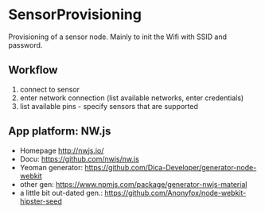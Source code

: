 # SensorProvisioning
Provisioning of a sensor node. Mainly to init the Wifi with SSID and password.

## Workflow
1. connect to sensor
2. enter network connection (list available networks, enter credentials)
3. list available pins - specify sensors that are supported

## App platform: NW.js
- Homepage http://nwjs.io/
- Docu: https://github.com/nwjs/nw.js
- Yeoman generator: https://github.com/Dica-Developer/generator-node-webkit
- other gen: https://www.npmjs.com/package/generator-nwjs-material
- a little bit out-dated gen.: https://github.com/Anonyfox/node-webkit-hipster-seed
